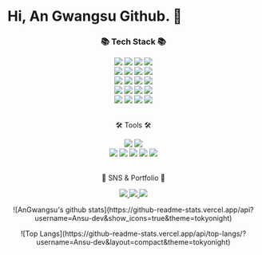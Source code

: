 # Hi, An Gwangsu Github. 👋

<div align=center>
	<h3>📚 Tech Stack 📚</h3>
</div>
<div align="center">
	<img src="https://img.shields.io/badge/HTML5-E34F26?style=flat&logo=HTML5&logoColor=white" />
	<img src="https://img.shields.io/badge/CSS3-1572B6?style=flat&logo=CSS3&logoColor=white" />
	<img src="https://img.shields.io/badge/JavaScript-F7DF1E?style=flat&logo=JavaScript&logoColor=white" />
	<img src="https://img.shields.io/badge/TypeScript-3178C6?style=flat&logo=TypeScript&logoColor=white" />
	<br>
	<img src="https://img.shields.io/badge/Express-000000?style=flat&logo=Express&logoColor=white" />
    <img src="https://img.shields.io/badge/NestJs-E0234E?style=flat&logo=NestJs&logoColor=white" />
    <img src="https://img.shields.io/badge/Vue-4FC08D?style=flat&logo=Vue.js&logoColor=white" />
    <img src="https://img.shields.io/badge/Jest-C21325?style=flat&logo=Jest&logoColor=white" />
	<br>
	<img src="https://img.shields.io/badge/Linux-FCC624?style=flat&logo=Linux&logoColor=white" />
    <img src="https://img.shields.io/badge/Docker-2496ED?style=flat&logo=Docker&logoColor=white" />
    <img src="https://img.shields.io/badge/Jenkins-D24939?style=flat&logo=Jenkins&logoColor=white" />
    <img src="https://img.shields.io/badge/Redis-DC382D?style=flat&logo=Redis&logoColor=white" />
	<br>
	<img src="https://img.shields.io/badge/Amazon-EC2-FF9900?style=flat&logo=AmazonEC2&logoColor=white" />
	<img src="https://img.shields.io/badge/Amazon-IAM-FF9900?style=flat&logo=AmazonIAM&logoColor=white" />
	<img src="https://img.shields.io/badge/Amazon-S3-569A31?style=flat&logo=AmazonS3&logoColor=white" />
	<img src="https://img.shields.io/badge/Amazon-RDS-527FFF?style=flat&logo=AmazonRDS&logoColor=white" />
	<br>
	<img src="https://img.shields.io/badge/MySQL-4479A1?style=flat&logo=MySQL&logoColor=white" />
	<img src="https://img.shields.io/badge/MariaDB-003545?style=flat&logo=MariaDB&logoColor=white" />
	<img src="https://img.shields.io/badge/Sequelize-52B0E7?style=flat&logo=Sequelize&logoColor=white" />
	<img src="https://img.shields.io/badge/TypeORM-262627?style=flat&logo=TypeORM&logoColor=white" />
</div>
<br>
<div align=center>
	<p>🛠 Tools 🛠</p>
</div>
<div align=center>
	<img src="https://img.shields.io/badge/Visual%20Studio%20Code-007ACC?style=flat&logo=VisualStudioCode&logoColor=white" />
	<img src="https://img.shields.io/badge/IntelliJ-000000?style=flat&logo=Jetbrains&logoColor=white" />
	<br>
	<img src="https://img.shields.io/badge/GitHub-181717?style=flat&logo=GitHub&logoColor=white" />
	<img src="https://img.shields.io/badge/Slack-4A154B?style=flat&logo=Slack&logoColor=white" />
	<img src="https://img.shields.io/badge/Jira-0052CC?style=flat&logo=Jira&logoColor=white" />
	<img src="https://img.shields.io/badge/Notion-000000?style=flat&logo=Notion&logoColor=white" />
	<img src="https://img.shields.io/badge/Figjam-F24E1E?style=flat&logo=Figma&logoColor=white" />
</div>
<br>
<div align=center>
	<p>🎨 SNS & Portfolio 🎨</p>
</div>
<div align=center>
	<a href="https://yermi.tistory.com">
		<img src="https://img.shields.io/badge/LinkedIn-0A66C2?style=flat&logo=LinkedIn&logoColor=white" />
	</a>
	<a href="mailto:devhigh96@google.com">
		<img src="https://img.shields.io/badge/Mail-30B980?style=flat&logo=Gmail&logoColor=white" />
	</a>
	<a href="https://www.notion.so/ansu-dev/An-Gwangsu-Notion-7181d40e11c44c39899e4685aa2aa7d5">
		<img src="https://img.shields.io/badge/Notion-000000?style=flat&logo=Notion&logoColor=white" />
	</a>
	<br>
</div>

<div align=center>
	<p>
		![AnGwangsu's github stats](https://github-readme-stats.vercel.app/api?username=Ansu-dev&show_icons=true&theme=tokyonight)
	</p>
	<p>
		![Top Langs](https://github-readme-stats.vercel.app/api/top-langs/?username=Ansu-dev&layout=compact&theme=tokyonight)
	</p>
</div>
